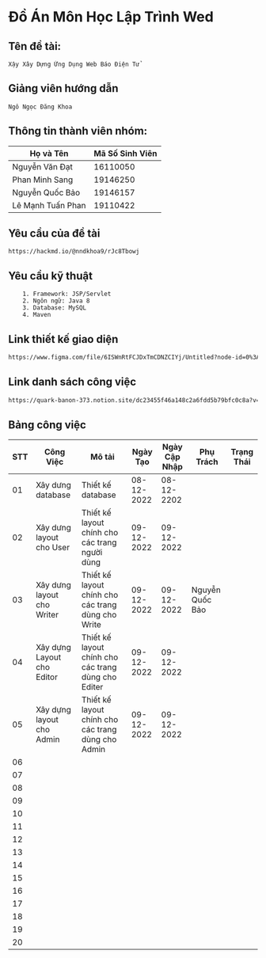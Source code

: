 # Đồ Án Môn Học Lập Trình Wed
## Tên đề tài:
```
Xậy Xây Dựng Ứng Dụng Web Báo Điện Tử
```

## Giảng viên hướng dẫn
```
Ngô Ngọc Đăng Khoa
```
## Thông tin thành viên nhóm:
| Họ và Tên   | Mã Số Sinh Viên |
|-------------|-----------------|
| Nguyễn Văn Đạt | 16110050        |
| Phan Minh Sang | 19146250       |
|Nguyễn Quốc Bảo | 19146157     |
|Lê Mạnh Tuấn Phan | 19110422         |

## Yêu cầu của đề tài
``` 
https://hackmd.io/@nndkhoa9/rJc8Tbowj
```

## Yêu cầu kỹ thuật
``` 
    1. Framework: JSP/Servlet
    2. Ngôn ngữ: Java 8
    3. Database: MySQL
    4. Maven
```

## Link thiết kế giao diện
``` bash
https://www.figma.com/file/6ISWnRtFCJDxTmCDNZCIYj/Untitled?node-id=0%3A1&t=IDlSQ0QvJnI94RUo-1
```

## Link danh sách công việc
``` bash
https://quark-banon-373.notion.site/dc23455f46a148c2a6fdd5b79bfc0c8a?v=bdb037b7591e42948622a4b20183e4fb
```
## Bảng công việc
| STT | Công Việc                 | Mô tải                                              | Ngày Tạo   | Ngày Cập Nhập | Phụ Trách | Trạng Thái |
|-----|---------------------------|-----------------------------------------------------|------------|---------------|-----------|------------|
| 01  | Xây dưng database         | Thiết kế database                                   | 08-12-2022 | 08-12-2202 |           |            |
| 02  | Xây dưng layout cho User  | Thiết kế layout chính cho các trang người dùng      | 09-12-2022 | 09-12-2022 |           |            |
| 03  | Xây dưng layout cho Writer | Thiết kế layout chính cho các trang dùng cho Write | 09-12-2022 | 09-12-2022 | Nguyễn Quốc Bảo|            |
| 04  | Xây dựng Layout cho Editor | Thiết kế layout chính cho các trang dùng cho Editer | 09-12-2022 | 09-12-2022 |           |            |
| 05  | Xây dựng layout cho Admin | Thiết kế layout chính cho các trang dùng cho Admin  | 09-12-2022 | 09-12-2022 |           |            |
| 06  |                           |                                                     |            |               |           |            |
| 07  |                           |                                                     |            |               |           |            |
| 08  |                           |                                                     |            |               |           |            |
| 09  |                           |                                                     |            |               |           |            |
| 10  |                           |                                                     |            |               |           |            |
| 11  |                           |                                                     |            |               |           |            |
| 12  |                           |                                                     |            |               |           |            |
| 13  |                           |                                                     |            |               |           |            |
| 14  |                           |                                                     |            |               |           |            |
| 15  |                           |                                                     |            |               |           |            |
| 16  |                           |                                                     |            |               |           |            |
| 17  |                           |                                                     |            |               |           |            |
| 18  |                           |                                                     |            |               |           |            |
| 19  |                           |                                                     |            |               |           |            |
| 20  |                           |                                                     |            |               |           |            |
